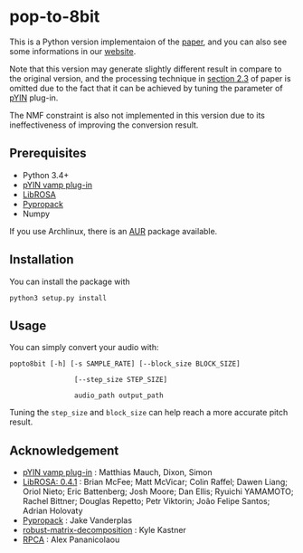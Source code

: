 # pop-to-8bit

This is a Python version implementaion of the [paper](https:///lemonatsu.github.io/files/su17icassp.pdf), and you can also see some informations in our [website](https://lemonatsu.github.io).

Note that this version may generate slightly different result in compare to the original version, and the processing technique in [section 2.3](https://lemonatsu.github.io/pdf/su17icassp.pdf) of paper is omitted due to the fact that it can be achieved by tuning the parameter of [pYIN](https://code.soundsoftware.ac.uk/projects/pyin) plug-in.

The NMF constraint is also not implemented in this version due to its ineffectiveness of improving the conversion result.

## Prerequisites
- Python 3.4+
- [pYIN vamp plug-in](https://code.soundsoftware.ac.uk/projects/pyin)
- [LibROSA](http://librosa.github.io/librosa/)
- [Pypropack](https://github.com/jakevdp/pypropack)
- Numpy

If you use Archlinux, there is an [AUR](https://aur.archlinux.org/pop-to-8bit) package available.

## Installation

You can install the package with

    python3 setup.py install

## Usage
You can simply convert your audio with:

```console
popto8bit [-h] [-s SAMPLE_RATE] [--block_size BLOCK_SIZE]

                [--step_size STEP_SIZE]

                audio_path output_path
```

Tuning the ``step_size`` and ``block_size`` can help reach a more accurate pitch result.

## Acknowledgement
- [pYIN vamp plug-in](https://code.soundsoftware.ac.uk/projects/pyin) : Matthias Mauch, Dixon, Simon
- [LibROSA: 0.4.1](http://librosa.github.io/librosa/) :
Brian McFee; Matt McVicar; Colin Raffel; Dawen Liang; Oriol Nieto; Eric Battenberg; Josh Moore; Dan Ellis; Ryuichi YAMAMOTO; Rachel Bittner; Douglas Repetto; Petr Viktorin; João Felipe Santos; Adrian Holovaty
- [Pypropack](https://github.com/jakevdp/pypropack) : Jake Vanderplas
- [robust-matrix-decomposition](https://kastnerkyle.github.io/posts/robust-matrix-decomposition/) : Kyle Kastner
- [RPCA](https://github.com/apapanico/RPCA) : Alex Pananicolaou



